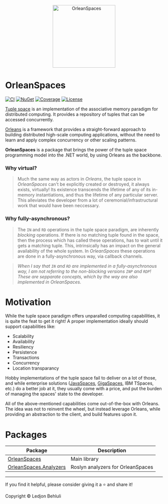 <p align="center">
  <img src="https://github.com/ledjon-behluli/OrleanSpaces/blob/master/OrleansLogo.png" alt="OrleanSpaces" width="200px"> 
  <h1>OrleanSpaces</h1>
</p>

[![CI](https://github.com/ledjon-behluli/OrleanSpaces/actions/workflows/ci.yml/badge.svg)](https://github.com/ledjon-behluli/OrleanSpaces/actions/workflows/ci.yml)
[![NuGet](https://img.shields.io/nuget/v/OrleanSpaces?color=blue)](https://www.nuget.org/packages/OrleanSpaces)
[![Coverage](https://coveralls.io/repos/github/ledjon-behluli/OrleanSpaces/badge.svg?branch=master)](https://coveralls.io/github/ledjon-behluli/OrleanSpaces?branch=master)
[![License](https://img.shields.io/github/license/ledjon-behluli/OrleanSpaces.svg)](https://github.com/ledjon-behluli/OrleanSpaces/blob/master/LICENSE.txt)

[Tuple space](https://en.wikipedia.org/wiki/Tuple_space) is an implementation of the associative memory paradigm for distributed computing. It provides a repository of tuples that can be accessed concurrently.

[Orleans](https://dotnet.github.io/orleans/docs/index.html) is a framework that provides a straight-forward approach to building distributed high-scale computing applications, without the need to learn and apply complex concurrency or other scaling patterns. 

**OrleanSpaces** is a package that brings the power of the tuple space programming model into the .NET world, by using Orleans as the backbone.

### Why virtual?
> Much the same way as actors in *Orleans*, the tuple space in *OrleanSpaces* can't be explicitly created or destroyed, it always exists, virtually! Its existence
transcends the lifetime of any of its in-memory instantiations, and thus the lifetime of any particular server. This alleviates the developer from a lot of ceremonial/infrastructural work that would have been neccessary.

### Why fully-asynchronous?
> The `IN` and `RD` operations in the tuple space paradigm, are inherently *blocking* operations. If there is no matching tuple found in the space, then the process which has called these operations, has to wait until it gets a matching tuple. This, intrinsically has an impact on the general availability of the whole system. In *OrleanSpaces* these operations are done in a fully-asynchronous way, via callback channels.

> *When I say that `IN` and `RD` are implemented in a fully-asynchronous way, I am not referring to the *non-blocking* versions `INP` and `RDP`! These are sepparate concepts, which by the way are also implemented in *OrleanSpaces*.*

# Motivation

While the tuple space paradigm offers unparalled computing capabilities, it is quite the feat to get it right! A proper implementation ideally should support capabilities like:

* Scalability
* Availability
* Resiliency
* Persistence
* Transactions
* Concurrency
* Location transparancy

Hobby implementations of the tuple space fail to deliver on a lot of those, and while enterprise solutions ([JavaSpaces](https://www.oracle.com/technical-resources/articles/javase/javaspaces.html), [GigaSpaces](https://www.gigaspaces.com/), IBM TSpaces, etc.) do a better job at it, they usually come with a price, and put the burden of managing the spaces' state to the developer.

All of the above-mentioned capabilities come out-of-the-box with Orleans. The idea was not to reinvent the wheel, but instead leverage Orleans, while providing an abstraction to the client, and build features upon it.

# Packages

| Package | Description|
| ------- |------------|
| [OrleanSpaces](https://www.nuget.org/packages/OrleanSpaces) | Main library
| [OrleanSpaces.Analyzers](https://www.nuget.org/packages/OrleanSpaces.Analyzers) | Roslyn analyzers for OrleanSpaces

---

If you find it helpful, please consider giving it a ⭐ and share it!

Copyright © Ledjon Behluli

